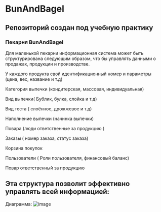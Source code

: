 # BunAndBagel
## Репозиторий создан под учебную практику

### Пекарня BunAndBagel

Для маленькой пекарни информационная система может быть структурирована следующим образом, что бы управлять данными о продажах, продукции и производстве.

У каждого продукта свой идентификационный номер и параметры (цена, вес, название и т.д)

Категория выпечки (кондитерская, массовая, индивидуальная)

Вид выпечки( Бублик, булка, слойка и т.д)

Вид теста ( слоённое, дрожжевое и т.д) 

Наполнение выпечки (начинка выпечки) 

Повара (люди ответственные за продукцию )

Заказы ( номер заказа, статус заказа)

Корзина покупок

Пользователи ( Роли пользователя, финансовый баланс)

Повар ответственный за продукцию

## **Эта структура позволит эффективно управлять всей информацией:**
Диаграмма: ![image](https://github.com/prostoGrenka/BunAndBagel/assets/116602864/e364cd82-6e3a-4ed5-99da-766cf5970397)

